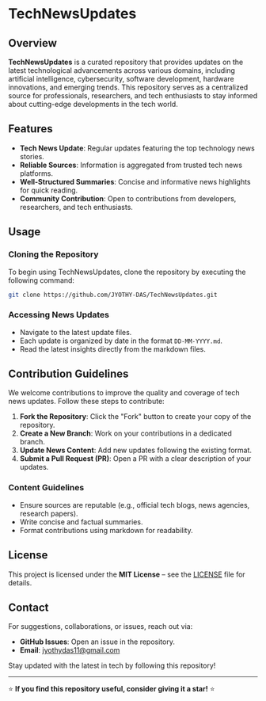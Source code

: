 # TechNewsUpdates

## Overview
**TechNewsUpdates** is a curated repository that provides updates on the latest technological advancements across various domains, including artificial intelligence, cybersecurity, software development, hardware innovations, and emerging trends. This repository serves as a centralized source for professionals, researchers, and tech enthusiasts to stay informed about cutting-edge developments in the tech world.

## Features
- **Tech News Update**: Regular updates featuring the top technology news stories.
- **Reliable Sources**: Information is aggregated from trusted tech news platforms.
- **Well-Structured Summaries**: Concise and informative news highlights for quick reading.
- **Community Contribution**: Open to contributions from developers, researchers, and tech enthusiasts.

## Usage
### Cloning the Repository
To begin using TechNewsUpdates, clone the repository by executing the following command:
```bash
git clone https://github.com/JYOTHY-DAS/TechNewsUpdates.git
```

### Accessing News Updates
- Navigate to the latest update files.
- Each update is organized by date in the format `DD-MM-YYYY.md`.
- Read the latest insights directly from the markdown files.

## Contribution Guidelines
We welcome contributions to improve the quality and coverage of tech news updates. Follow these steps to contribute:
1. **Fork the Repository**: Click the "Fork" button to create your copy of the repository.
2. **Create a New Branch**: Work on your contributions in a dedicated branch.
3. **Update News Content**: Add new updates following the existing format.
4. **Submit a Pull Request (PR)**: Open a PR with a clear description of your updates.

### Content Guidelines
- Ensure sources are reputable (e.g., official tech blogs, news agencies, research papers).
- Write concise and factual summaries.
- Format contributions using markdown for readability.

## License
This project is licensed under the **MIT License** – see the [LICENSE](LICENSE) file for details.

## Contact
For suggestions, collaborations, or issues, reach out via:
- **GitHub Issues**: Open an issue in the repository.
- **Email**: [jyothydas11@gmail.com](mailto:jyothydas11@gmail.com)

Stay updated with the latest in tech by following this repository!

---

⭐ **If you find this repository useful, consider giving it a star!** ⭐

